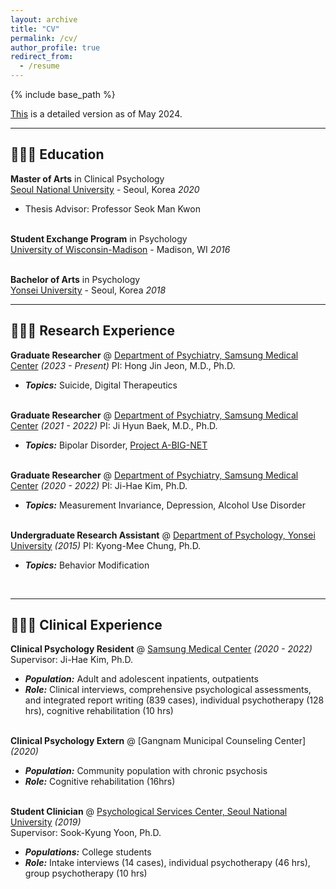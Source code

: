 ```yaml
---
layout: archive
title: "CV"
permalink: /cv/
author_profile: true
redirect_from:
  - /resume
---
```


{% include base_path %}

[This]() is a detailed version as of May 2024.
<br> 
<hr/>

## 👩🏻‍🎓 Education

**Master of Arts** in Clinical Psychology<br>
[Seoul National University](https://www.snu.ac.kr/) - Seoul, Korea _2020_
  - Thesis Advisor: Professor Seok Man Kwon
<br><br>

**Student Exchange Program** in Psychology<br>
[University of Wisconsin-Madison](https://www.wisc.edu/) - Madison, WI _2016_
<br><br>

**Bachelor of Arts** in Psychology<br>
[Yonsei University](https://www.yonsei.ac.kr/) - Seoul, Korea _2018_
<br> 
<hr/>

## 👩🏻‍💻 Research Experience

**Graduate Researcher** @ [Department of Psychiatry, Samsung Medical Center](https://www.samsunghospital.com/gb/language/english/main/index.do) _(2023 - Present)_ 
PI: Hong Jin Jeon, M.D., Ph.D. 
  - **_Topics:_** Suicide, Digital Therapeutics
<br><br>

**Graduate Researcher** @ [Department of Psychiatry, Samsung Medical Center](https://www.samsunghospital.com/gb/language/english/main/index.do) _(2021 - 2022)_
PI: Ji Hyun Baek, M.D., Ph.D.
  - **_Topics:_** Bipolar Disorder, [Project A-BIG-NET](https://abignet.org)
<br><br>

**Graduate Researcher** @ [Department of Psychiatry, Samsung Medical Center](https://www.samsunghospital.com/gb/language/english/main/index.do) _(2020 - 2022)_
PI: Ji-Hae Kim, Ph.D.
  - **_Topics:_** Measurement Invariance, Depression, Alcohol Use Disorder
<br><br>

<!---
**Undergraduate Researcher** @ [Institue for Natural Science Research, Yonsei University](https://nsri.yonsei.ac.kr/nslab/index.do) _(May 2018 - Feb 2019)_ <br>
Advisor: Dr <span style="font-variant:small-caps;"> Leeyoung Park </span> <br>
  - **_Topics:_** Bioinformatics, Bayesian Hierarchical Model
  - **_Technologies used:_** R
<br><br>
-->

**Undergraduate Research Assistant** @ [Department of Psychology, Yonsei University](https://yonsei.ac.kr/) _(2015)_
PI: Kyong-Mee Chung, Ph.D.
  - **_Topics:_** Behavior Modification
<br>
<hr/>

## 🧑🏻‍⚕️ Clinical Experience

**Clinical Psychology Resident** @ [Samsung Medical Center](https://www.samsunghospital.com/gb/language/english/main/index.do) _(2020 - 2022)_
Supervisor: Ji-Hae Kim, Ph.D.
  - **_Population:_** Adult and adolescent inpatients, outpatients
  - **_Role:_** Clinical interviews, comprehensive psychological assessments, and integrated report writing (839 cases), individual psychotherapy (128 hrs), cognitive rehabilitation (10 hrs)
<br><br>

**Clinical Psychology Extern** @ [Gangnam Municipal Counseling Center] _(2020)_ 
  - **_Population:_** Community population with chronic psychosis
  - **_Role:_** Cognitive rehabilitation (16hrs)
<br><br>

**Student Clinician** @ [Psychological Services Center, Seoul National University](https://snucounsel.snu.ac.kr/en/main.do) _(2019)_ <br>
Supervisor: Sook-Kyung Yoon, Ph.D.
  - **_Populations:_** College students
  - **_Role:_** Intake interviews (14 cases), individual psychotherapy (46 hrs), group psychotherapy (10 hrs)
<br><br>